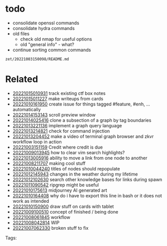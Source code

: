 # todo
- consolidate openssl commands
- consolidate hydra commands
- old files
  - check old nmap for useful options
  - old "general info" - what?
- continue sorting common commands

` zet/20221003150098/README.md `

# Related

- [20221015010931](/zet/20221015010931/README.md) track existing ctf box notes
- [20221015011227](/zet/20221015011227/README.md) make writeups from cards
- [20221010161950](/zet/20221010161950/README.md) create issue for things tagged #feature, #enh, ... automatically
- [20221014153143](/zet/20221014153143/README.md) scroll preview window
- [20221014025416](/zet/20221014025416/README.md) clone a subsection of a graph by tag boundaries
- [20221013221136](/zet/20221013221136/README.md) implement a graph query language
- [20221013214821](/zet/20221013214821/README.md) check for command injection
- [20221013204452](/zet/20221013204452/README.md) make a video of terminal graph browser and zkvr workflow loop in action
- [20221003151159](/zet/20221003151159/README.md) Credit where credit is due
- [20221009013945](/zet/20221009013945/README.md) how to clear vim search highlights?
- [20221013005916](/zet/20221013005916/README.md) ability to move a link from one node to another
- [20221008211707](/zet/20221008211707/README.md) making cool stuff
- [20221010044240](/zet/20221010044240/README.md) titles of nodes should repopulate
- [20221012145943](/zet/20221012145943/README.md) changes in the weather during my lifetime
- [20221012102630](/zet/20221012102630/README.md) search other knowledge bases for links during spawn
- [20221011090542](/zet/20221011090542/README.md) ripgrep might be useful
- [20221010175613](/zet/20221010175613/README.md) midjourney AI generated art
- [20221010164408](/zet/20221010164408/README.md) why do i have to export this line in bash or it does not work as intended
- [20221010150900](/zet/20221010150900/README.md) draw stuff on cards with tablet
- [20221009100510](/zet/20221009100510/README.md) concept of finished / being done
- [20221008061845](/zet/20221008061845/README.md) workflow
- [20221008042814](/zet/20221008042814/README.md) WIP
- [20221007062330](/zet/20221007062330/README.md) broken stuff to fix

Tags:

    
